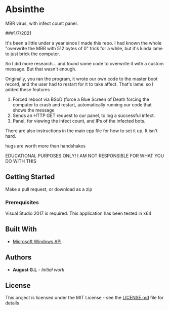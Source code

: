 # Absinthe

MBR virus, with infect count panel. 

###1/7/2021

It's been a little under a year since I made this repo. I had known the whole "overwrite the MBR with 512 bytes of 0" trick for a while, but it's kinda lame to just brick the computer. 

So I did more research... and found some code to overwrite it with a custom message. But that wasn't enough. 

Originally, you ran the program, it wrote our own code to the master boot record, and the user had to restart for it to take affect. That's lame.
so I added these features

1. Forced reboot via BSoD (force a Blue Screen of Death forcing the computer to crash and restart, automatically running our code that shows the message
2. Sends an HTTP GET request to our panel, to log a successful infect. 
3. Panel, for viewing the infect count, and IPs of the infected bots. 

There are also instructions in the main cpp file for how to set it up. It isn't hard. 

hugs are worth more than handshakes

EDUCATIONAL PURPOSES ONLY! I AM NOT RESPONSIBLE FOR WHAT YOU DO WITH THIS

## Getting Started

Make a pull request, or download as a zip

### Prerequisites

Visual Studio 2017 is required. This application has been tested in x64 

## Built With

* [Microsoft Windows API](https://msdn.microsoft.com/en-us/library/aa383723(VS.85).aspx)

## Authors

* **August G.L** - *Initial work*

## License

This project is licensed under the MIT License - see the [LICENSE.md](LICENSE.md) file for details
